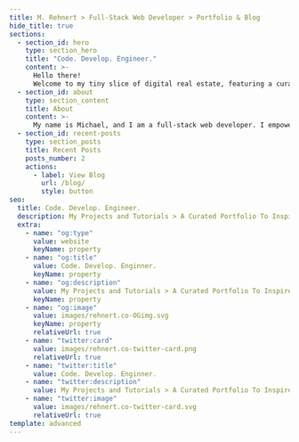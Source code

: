 ```yaml
---
title: M. Rehnert > Full-Stack Web Developer > Portfolio & Blog
hide_title: true
sections:
  - section_id: hero
    type: section_hero
    title: "Code. Develop. Engineer."
    content: >-
      Hello there!
      Welcome to my tiny slice of digital real estate, featuring a curated selection of my best articles and projects. Hope you enjoy!
  - section_id: about
    type: section_content
    title: About
    content: >-
      My name is Michael, and I am a full-stack web developer. I empower my customers, clients, and the companies I work for to establish and secure their online interests. From web design to cloud encryption, "My Business Is You!"
  - section_id: recent-posts
    type: section_posts
    title: Recent Posts
    posts_number: 2
    actions:
      - label: View Blog
        url: /blog/
        style: button
seo:
  title: Code. Develop. Engineer.
  description: My Projects and Tutorials > A Curated Portfolio To Inspire and Educate > by Michael Rehnert | Full-Stack Web Developer | Author | Entepreneur
  extra:
    - name: "og:type"
      value: website
      keyName: property
    - name: "og:title"
      value: Code. Develop. Enginner.
      keyName: property
    - name: "og:description"
      value: My Projects and Tutorials > A Curated Portfolio To Inspire and Educate > by Michael Rehnert | Full-Stack Web Developer
      keyName: property
    - name: "og:image"
      value: images/rehnert.co-OGimg.svg
      keyName: property
      relativeUrl: true
    - name: "twitter:card"
      value: images/rehnert.co-twitter-card.png
      relativeUrl: true
    - name: "twitter:title"
      value: Code. Develop. Enginner.
    - name: "twitter:description"
      value: My Projects and Tutorials > A Curated Portfolio To Inspire and Educate > by Michael Rehnert | Full-Stack Web Developer | Author | Entepreneur
    - name: "twitter:image"
      value: images/rehnert.co-twitter-card.svg
      relativeUrl: true
template: advanced
---
```

